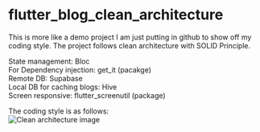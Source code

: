 # flutter_blog_clean_architecture

This is more like a demo project I am just putting in github to show off my coding style. The project follows clean architecture with SOLID Principle.

State management: Bloc <br />
For Dependency injection: get_it (pacakge) <br />
Remote DB: Supabase <br />
Local DB for caching blogs: Hive <br />
Screen responsive: flutter_screenutil (package) <br />



The coding style is as follows: <br />
![Clean architecture image](https://i.postimg.cc/XJ5Thn6n/fqeiepngw5aeco73r3wx.png)



